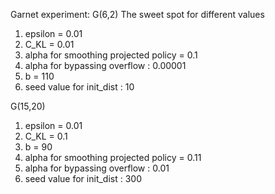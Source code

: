 Garnet experiment:
G(6,2)
The sweet spot for different values
1) epsilon = 0.01
2) C_KL = 0.01
3) alpha for smoothing projected policy = 0.1
4) alpha for bypassing overflow : 0.00001
5) b = 110
6) seed value for init_dist : 10


G(15,20)
1) epsilon = 0.01
2) C_KL = 0.1
3) b = 90
4) alpha for smoothing projected policy = 0.11
5) alpha for bypassing overflow : 0.01
6) seed value for init_dist : 300
